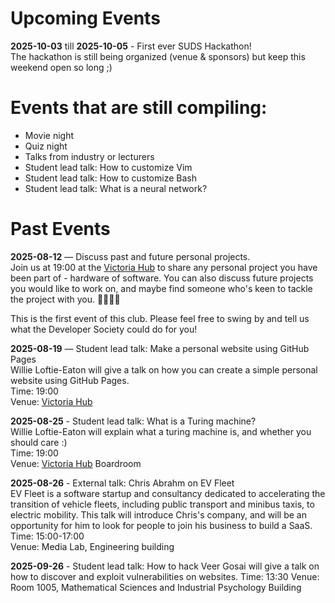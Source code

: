 # Upcoming Events

**2025-10-03** till **2025-10-05** - First ever SUDS Hackathon!  
The hackathon is still being organized (venue & sponsors) but keep this weekend
open so long ;)

# Events that are still compiling:

- Movie night
- Quiz night
- Talks from industry or lecturers
- Student lead talk: How to customize Vim
- Student lead talk: How to customize Bash
- Student lead talk: What is a neural network?

# Past Events
**2025-08-12** — Discuss past and future personal projects.  
Join us at 19:00 at the [Victoria Hub](https://maps.app.goo.gl/BH77VmJLkfFG1Bjo9)
to share any personal project you have been part of - hardware of software. You
can also discuss future projects you would like to work on, and maybe find
someone who's keen to tackle the project with you. 👩‍💻🧑‍💻

This is the first event of this club. Please feel free to swing by and tell us
what the Developer Society could do for you!  

**2025-08-19** — Student lead talk: Make a personal website using GitHub Pages  
Willie Loftie-Eaton will give a talk on how you can create a simple personal
website using GitHub Pages.  
Time: 19:00  
Venue: [Victoria Hub](https://maps.app.goo.gl/BH77VmJLkfFG1Bjo9)  

**2025-08-25** - Student lead talk: What is a Turing machine?  
Willie Loftie-Eaton will explain what a turing machine is, and whether you
should care :)  
Time: 19:00  
Venue: [Victoria Hub](https://maps.app.goo.gl/BH77VmJLkfFG1Bjo9) Boardroom  

**2025-08-26** - External talk: Chris Abrahm on EV Fleet  
EV Fleet is a software startup and consultancy dedicated to accelerating the
transition of vehicle fleets, including public transport and minibus taxis, to
electric mobility. This talk will introduce Chris's company, and will be an
opportunity for him to look for people to join his business to build a SaaS.  
Time: 15:00-17:00  
Venue: Media Lab, Engineering building  

**2025-09-26** - Student lead talk: How to hack
Veer Gosai will give a talk on how to discover and exploit vulnerabilities on
websites.
Time: 13:30
Venue: Room 1005, Mathematical Sciences and Industrial Psychology Building

